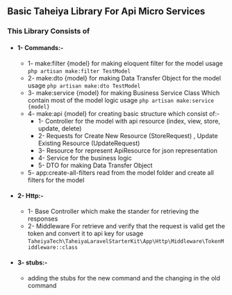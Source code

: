 ## Basic Taheiya Library For Api Micro Services

### This Library Consists of
* #### 1- Commands:-
    * 1- make:filter {model} for making eloquent filter for the model usage ``php artisan make:filter TestModel``
    * 2- make:dto {model} for making Data Transfer Object for the model usage ``php artisan make:dto TestModel``
    * 3- make:service {model} for making Business Service Class Which contain most of the model logic usage ``php artisan make:service {model}``
    * 4- make:api {model} for creating basic structure which consist of:- 
      * 1- Controller for the model with api resource (index, view, store, update, delete)
      * 2- Requests for Create New Resource (StoreRequest) , Update Existing Resource (UpdateRequest)
      * 3- Resource for represent ApiResource for json representation 
      * 4- Service for the business logic 
      * 5- DTO for making Data Transfer Object
    * 5- app:create-all-filters read from the model folder and create all filters for the model
* #### 2- Http:-
    * 1- Base Controller which make the stander for retrieving the responses
    * 2- Middleware For retrieve and verify that the request is valid get the token and convert it to api key for usage `` TaheiyaTech\TaheiyaLaravelStarterKit\App\Http\Middleware\TokenMiddleware::class ``
* #### 3- stubs:-
  * adding the stubs for the new command and the changing in the old command 
